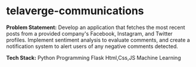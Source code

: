 # telaverge-communications

**Problem Statement:**
Develop an application that fetches the most recent posts from a provided company's Facebook, Instagram, and Twitter profiles. Implement sentiment analysis to evaluate comments, and create a notification system to alert users of any negative comments detected.

**Tech Stack:**
Python Programming
Flask
Html,Css,JS
Machine Learning

